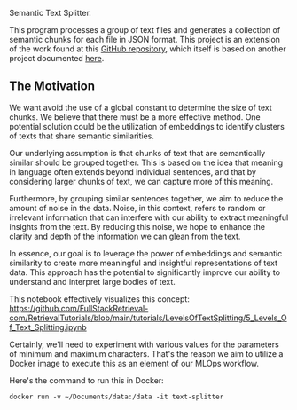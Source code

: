 Semantic Text Splitter.

This program processes a group of text files and generates a collection of semantic chunks for each file in JSON format. This project is an extension of the work found at this [GitHub repository](https://github.com/benbrandt/text-splitter), which itself is based on another project documented [here](https://semantic-text-splitter.readthedocs.io/en/stable/semantic_text_splitter.html).

## The Motivation

We want avoid the use of a global constant to determine the size of text chunks. We believe that there must be a more effective method. One potential solution could be the utilization of embeddings to identify clusters of texts that share semantic similarities.

Our underlying assumption is that chunks of text that are semantically similar should be grouped together. This is based on the idea that meaning in language often extends beyond individual sentences, and that by considering larger chunks of text, we can capture more of this meaning.

Furthermore, by grouping similar sentences together, we aim to reduce the amount of noise in the data. Noise, in this context, refers to random or irrelevant information that can interfere with our ability to extract meaningful insights from the text. By reducing this noise, we hope to enhance the clarity and depth of the information we can glean from the text.

In essence, our goal is to leverage the power of embeddings and semantic similarity to create more meaningful and insightful representations of text data. This approach has the potential to significantly improve our ability to understand and interpret large bodies of text. 

This notebook effectively visualizes this concept: 
https://github.com/FullStackRetrieval-com/RetrievalTutorials/blob/main/tutorials/LevelsOfTextSplitting/5_Levels_Of_Text_Splitting.ipynb


Certainly, we'll need to experiment with various values for the parameters of minimum and maximum characters. That's the reason we aim to utilize a Docker image to execute this as an element of our MLOps workflow.

Here's the command to run this in Docker:
```
docker run -v ~/Documents/data:/data -it text-splitter
```
